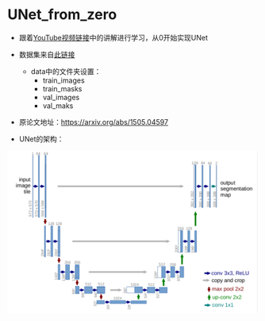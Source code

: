 # UNet_from_zero

* 跟着[YouTube视频链接](https://www.youtube.com/watch?v=IHq1t7NxS8k&ab_channel=AladdinPersson)中的讲解进行学习，从0开始实现UNet

* 数据集来自[此链接](https://www.youtube.com/redirect?event=video_description&redir_token=QUFFLUhqbG1QYnlPdEhyMUhnVzdzM1FQUXpqRzc1LVdZZ3xBQ3Jtc0trOVdleGZtc1ZwRXRGQzJQZzJaWTh1bkMtMHZPaThrX2xBbHNYcjRsbVdvbWFuQ19ZYWxsLTluN3lLZVVYSFdzZTBrandjT0lhdTZCbjU4WjNZb3FWc2F5SllDZ3hJZlhueXFkb080RmFORWNrbEVuYw&q=https%3A%2F%2Fwww.kaggle.com%2Fc%2Fcarvana-image-masking-challenge&v=IHq1t7NxS8k)
  * data中的文件夹设置：
    * train_images
    * train_masks
    * val_images
    * val_maks

* 原论文地址：https://arxiv.org/abs/1505.04597
* UNet的架构：

![UNet](https://github.com/Jamil-Yu/UNet_from_zero/blob/main/UNet.png)

